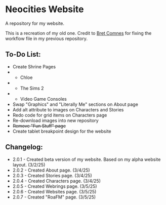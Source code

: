 # Neocities Website

A repository for my website.

This is a recreation of my old one. Credit to [Bret Comnes](https://github.com/bcomnes) for fixing the workflow file in my previous repository.

## To-Do List:

+ Create Shrine Pages
+ + Chloe
+ + The Sims 2
+ + Video Game Consoles
+ Swap "Graphics" and "Literally Me" sections on About page
+ Add alt attribute to images on Characters and Stories
+ Redo code for grid items on Characters page
+ Re-download images into new repository
+ ~~Remove "Fun Stuff" page~~
+ Create tablet breakpoint design for the website

## Changelog:

+ 2.0.1 - Created beta version of my website. Based on my alpha website layout. (3/2/25)
+ 2.0.2 - Created About page. (3/4/25)
+ 2.0.3 - Created Stories page. (3/4/25)
+ 2.0.4 - Created Characters page. (3/4/25)
+ 2.0.5 - Created Webrings page. (3/5/25)
+ 2.0.6 - Created Websites page. (3/5/25)
+ 2.0.7 - Created "RoaFM" page. (3/5/25)
